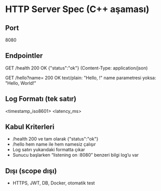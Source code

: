 # HTTP Server Spec (C++ aşaması)

## Port
8080

## Endpointler
GET /health
  200 OK
  {"status":"ok"}  (Content-Type: application/json)

GET /hello?name=<string>
  200 OK
  text/plain: "Hello, <name>!"
  name parametresi yoksa: "Hello, World!"

## Log Formatı (tek satır)
<timestamp_iso8601> <method> <path> <status> <latency_ms>

## Kabul Kriterleri
- /health 200 ve tam olarak {"status":"ok"}
- /hello hem name ile hem namesiz çalışır
- Log satırı yukarıdaki formatta çıkar
- Sunucu başlarken “listening on :8080” benzeri bilgi log’u var

## Dışı (scope dışı)
- HTTPS, JWT, DB, Docker, otomatik test
